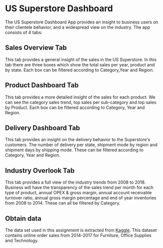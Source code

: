 ﻿# US Superstore Dashboard
 
The US Superstore Dashboard App provides an insight to business users on their clientele behavior, and a widespread view on the industry. The app consists of 4 tabs:

## Sales Overview Tab
This tab provides a general insight of the sales in the US Superstore. In this tab there are three boxes which show the total sales per year, product and by state. Each box can be filtered according to Category,Year and Region.

## Product Dashboard Tab
This tab provides a more detailed insight of the sales for each product. We can see the category sales trend, top sales per sub-category and top sales by Product. Each box can be filtered according to Category, Year and Region.

## Delivery Dashboard Tab
This tab provides an insight on the delivery behavior to the Superstore's customers. The number of delivery per state, shipment mode by region and shipment days by shipping mode. These can be filtered according to Category, Year and Region.

## Industry Overlook Tab
This tab provides a full view of the industry trends from 2008 to 2018. Business will have the transparency of the sales trend per month for each type of product, annual OPEX & gross margin, annual account receivable turnover ratio, annual gross margin percentage and end of year inventories from 2008 to 2014. These can all be filtered by Category.

## Obtain data
The data set used in this assignment is extracted from [Kaggle](https://www.kaggle.com/juhi1994/superstore). This dataset contains online order sales from 2014-2017 for Furniture, Office Supplies and Technology.

